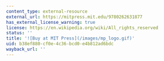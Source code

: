 ```yaml
---
content_type: external-resource
external_url: https://mitpress.mit.edu/9780262631877
has_external_license_warning: true
license: https://en.wikipedia.org/wiki/All_rights_reserved
status: ''
title: '![Buy at MIT Press](/images/mp_logo.gif)'
uid: b38ef880-cf0e-4c36-bcd0-e4b812ad6bdc
wayback_url: ''
---
```

